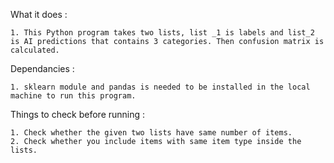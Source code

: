 What it does :

    1. This Python program takes two lists, list _1 is labels and list_2 is AI predictions that contains 3 categories. Then confusion matrix is calculated.

Dependancies :

    1. sklearn module and pandas is needed to be installed in the local machine to run this program.

Things to check before running :

    1. Check whether the given two lists have same number of items.
    2. Check whether you include items with same item type inside the lists.